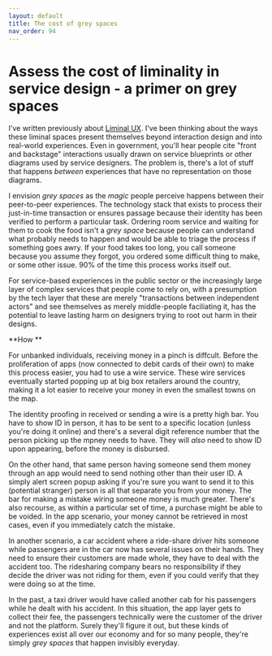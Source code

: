 ```yaml
---
layout: default
title: The cost of grey spaces
nav_order: 94
---
```

# Assess the cost of liminality in service design - a primer on grey spaces

I've written previously about [Liminal UX](https://consequencedesign.org/docs/liminal-ux/). I've been thinking about the ways these liminal spaces present themselves beyond interaction design and into real-world experiences. Even in government, you'll hear people cite "front and backstage" interactions usually drawn on service blueprints or other diagrams used by service designers. The problem is, there's a lot of stuff that happens *between* experiences that have no representation on those diagrams.

I envision *grey spaces* as the _magic_ people perceive happens between their peer-to-peer experiences. The technology stack that exists to process their just-in-time transaction or ensures passage because their identity has been verified to perform a particular task. Ordering room service and waiting for them to cook the food isn't a *grey space* because people can understand what probably needs to happen and would be able to triage the process if something goes awry. If your food takes too long, you call someone because you assume they forgot, you ordered some difficult thing to make, or some other issue. 90% of the time this process works itself out. 

For service-based experiences in the public sector or the increasingly large layer of complex services that people come to rely on, with a presumption by the tech layer that these are merely "transactions between independent actors" and see themselves as merely middle-people faciliating it, has the potential to leave lasting harm on designers trying to root out harm in their designs.

**How **

For unbanked individuals, receiving money in a pinch is diffcult. Before the proliferation of apps (now connected to debit cards of their own) to make this process easier, you had to use a wire service. These wire services eventually started popping up at big box retailers around the country, making it a lot easier to receive your money in even the smallest towns on the map. 

The identity proofing in received or sending a wire is a pretty high bar. You have to show ID in person, it has to be sent to a specific location (unless you're doing it online) and there's a several digit reference number that the person picking up the mpney needs to have. They will *also* need to show ID upon appearing, before the money is disbursed.

On the other hand, that same person having someone send them money through an app would need to send nothing other than their user ID. A simply alert screen popup asking if you're sure you want to send it to this (potential stranger) person is all that separate you from your money. The bar for making a mistake wiring someone money is much greater. There's also recourse, as within a particular set of time, a purchase might be able to be voided. In the app scenario, your money cannot be retrieved in most cases, even if you immediately catch the mistake.

In another scenario, a car accident where a ride-share driver hits someone while passengers are in the car now has several issues on their hands. They need to ensure their customers are made whole, they have to deal with the accident too. The ridesharing company bears no responsibility if they decide the driver was not riding for them, even if you could verify that they were doing so at the time. 

In the past, a taxi driver would have called another cab for his passengers while he dealt with his accident. In this situation, the app layer gets to collect their fee, the passengers technically were the customer of the driver and not the platform. Surely they'll figure it out, but these kinds of experiences exist all over our economy and for so many people, they're simply *grey spaces* that happen invisibly everyday. 